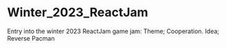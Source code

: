 # Winter_2023_ReactJam
Entry into the winter 2023 ReactJam game jam: Theme; Cooperation. Idea; Reverse Pacman
